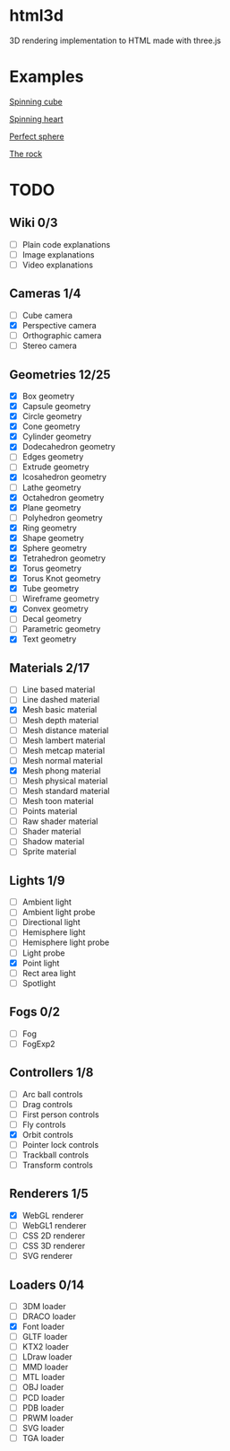 # html3d

3D rendering implementation to HTML made with three.js

# Examples

[Spinning cube](https://oguzhanumutlu.github.io/html3d/examples/cube.html)

[Spinning heart](https://oguzhanumutlu.github.io/html3d/examples/heart.html)

[Perfect sphere](https://oguzhanumutlu.github.io/html3d/examples/sphere.html)

[The rock](https://oguzhanumutlu.github.io/html3d/examples/rock.html)

# TODO

## Wiki 0/3

- [ ] Plain code explanations
- [ ] Image explanations
- [ ] Video explanations

## Cameras 1/4

- [ ] Cube camera
- [X] Perspective camera
- [ ] Orthographic camera
- [ ] Stereo camera

## Geometries 12/25

- [X] Box geometry
- [X] Capsule geometry
- [X] Circle geometry
- [X] Cone geometry
- [X] Cylinder geometry
- [X] Dodecahedron geometry
- [ ] Edges geometry
- [ ] Extrude geometry
- [X] Icosahedron geometry
- [ ] Lathe geometry
- [X] Octahedron geometry
- [X] Plane geometry
- [ ] Polyhedron geometry
- [X] Ring geometry
- [X] Shape geometry
- [X] Sphere geometry
- [X] Tetrahedron geometry
- [X] Torus geometry
- [X] Torus Knot geometry
- [X] Tube geometry
- [ ] Wireframe geometry
- [X] Convex geometry
- [ ] Decal geometry
- [ ] Parametric geometry
- [X] Text geometry

## Materials 2/17

- [ ] Line based material
- [ ] Line dashed material
- [X] Mesh basic material
- [ ] Mesh depth material
- [ ] Mesh distance material
- [ ] Mesh lambert material
- [ ] Mesh metcap material
- [ ] Mesh normal material
- [X] Mesh phong material
- [ ] Mesh physical material
- [ ] Mesh standard material
- [ ] Mesh toon material
- [ ] Points material
- [ ] Raw shader material
- [ ] Shader material
- [ ] Shadow material
- [ ] Sprite material

## Lights 1/9

- [ ] Ambient light
- [ ] Ambient light probe
- [ ] Directional light
- [ ] Hemisphere light
- [ ] Hemisphere light probe
- [ ] Light probe
- [X] Point light
- [ ] Rect area light
- [ ] Spotlight

## Fogs 0/2

- [ ] Fog
- [ ] FogExp2

## Controllers 1/8

- [ ] Arc ball controls
- [ ] Drag controls
- [ ] First person controls
- [ ] Fly controls
- [X] Orbit controls
- [ ] Pointer lock controls
- [ ] Trackball controls
- [ ] Transform controls

## Renderers 1/5

- [X] WebGL renderer
- [ ] WebGL1 renderer
- [ ] CSS 2D renderer
- [ ] CSS 3D renderer
- [ ] SVG renderer

## Loaders 0/14

- [ ] 3DM loader
- [ ] DRACO loader
- [X] Font loader
- [ ] GLTF loader
- [ ] KTX2 loader
- [ ] LDraw loader
- [ ] MMD loader
- [ ] MTL loader
- [ ] OBJ loader
- [ ] PCD loader
- [ ] PDB loader
- [ ] PRWM loader
- [ ] SVG loader
- [ ] TGA loader